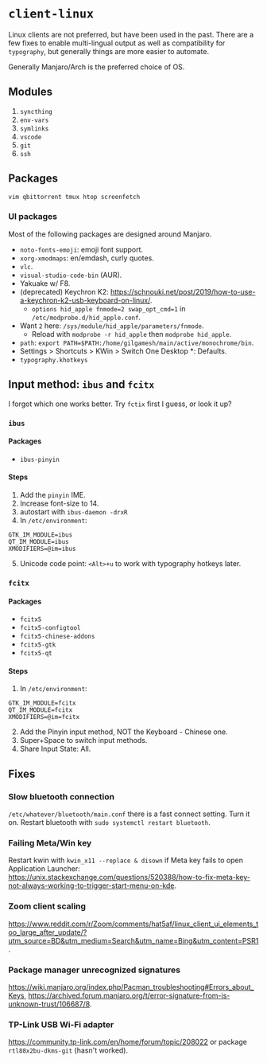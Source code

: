 # `client-linux`

Linux clients are not preferred, but have been used in the past. There are a few fixes to enable multi-lingual output as well as compatibility for `typography`, but generally things are more easier to automate.

Generally Manjaro/Arch is the preferred choice of OS.

## Modules

1. `syncthing`
2. `env-vars`
3. `symlinks`
4. `vscode`
5. `git`
6. `ssh`

## Packages

`vim qbittorrent tmux htop screenfetch`

### UI packages

Most of the following packages are designed around Manjaro.

* `noto-fonts-emoji`: emoji font support.
* `xorg-xmodmaps`: en/emdash, curly quotes.
* `vlc`.
* `visual-studio-code-bin` (AUR).
* Yakuake w/ F8.
* (deprecated) Keychron K2: <https://schnouki.net/post/2019/how-to-use-a-keychron-k2-usb-keyboard-on-linux/>.
  * `options hid_apple fnmode=2 swap_opt_cmd=1` in `/etc/modprobe.d/hid_apple.conf`.
* Want `2` here: `/sys/module/hid_apple/parameters/fnmode`.
  * Reload with `modprobe -r hid_apple` then `modprobe hid_apple`.
* `path`: `export PATH=$PATH:/home/gilgamesh/main/active/monochrome/bin`.
* Settings > Shortcuts > KWin > Switch One Desktop *: Defaults.
* `typography.khotkeys`

## Input method: `ibus` and `fcitx`

I forgot which one works better. Try `fctix` first I guess, or look it up?

### `ibus`

#### Packages

* `ibus-pinyin`

#### Steps

1. Add the `pinyin` IME.
2. Increase font-size to 14.
3. autostart with `ibus-daemon -drxR`
4. In `/etc/environment`:
  ```
  GTK_IM_MODULE=ibus
  QT_IM_MODULE=ibus
  XMODIFIERS=@im=ibus
  ```
5. Unicode code point: `<Alt>+u` to work with typography hotkeys later.

### `fcitx`

#### Packages

* `fcitx5`
* `fcitx5-configtool`
* `fcitx5-chinese-addons`
* `fcitx5-gtk`
* `fcitx5-qt`

#### Steps

1. In `/etc/environment`:
  ```
  GTK_IM_MODULE=fcitx
  QT_IM_MODULE=fcitx
  XMODIFIERS=@im=fcitx
  ```
2. Add the Pinyin input method, NOT the Keyboard - Chinese one.
3. Super+Space to switch input methods.
4. Share Input State: All.

## Fixes

### Slow bluetooth connection

`/etc/whatever/bluetooth/main.conf` there is a fast connect setting. Turn it on. Restart bluetooth with `sudo systemctl restart bluetooth`.

### Failing Meta/Win key

Restart kwin with `kwin_x11 --replace & disown` if Meta key fails to open Application Launcher: <https://unix.stackexchange.com/questions/520388/how-to-fix-meta-key-not-always-working-to-trigger-start-menu-on-kde>.

### Zoom client scaling

<https://www.reddit.com/r/Zoom/comments/hat5af/linux_client_ui_elements_too_large_after_update/?utm_source=BD&utm_medium=Search&utm_name=Bing&utm_content=PSR1>.


### Package manager unrecognized signatures

<https://wiki.manjaro.org/index.php/Pacman_troubleshooting#Errors_about_Keys>, <https://archived.forum.manjaro.org/t/error-signature-from-is-unknown-trust/106687/8>.

### TP-Link USB Wi-Fi adapter

<https://community.tp-link.com/en/home/forum/topic/208022> or package `rtl88x2bu-dkms-git` (hasn't worked).
